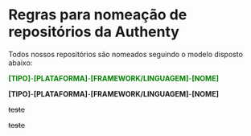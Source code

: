 # Regras para nomeação de repositórios da Authenty

Todos nossos repositórios são nomeados seguindo o modelo disposto abaixo:

<span style="color: green"><strong>[TIPO]</strong>-<strong>[PLATAFORMA]</strong>-<strong>[FRAMEWORK/LINGUAGEM]</strong>-<strong>[NOME]</strong></span>

**[TIPO]**-**[PLATAFORMA]**-**[FRAMEWORK/LINGUAGEM]**-**[NOME]**

~~teste~~

<style>
s { text-decoration:none; }
s { color: green }
</style>
~~teste~~
